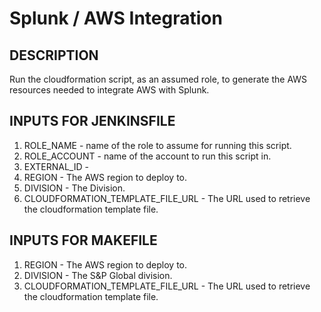 # Splunk / AWS Integration
## DESCRIPTION
Run the cloudformation script, as an assumed role, 
to generate the AWS resources needed to integrate AWS with Splunk.
## INPUTS FOR JENKINSFILE
1. ROLE\_NAME - name of the role to assume for running this script.
2. ROLE\_ACCOUNT - name of the account to run this script in.
3. EXTERNAL\_ID - 
4. REGION - The AWS region to deploy to.
5. DIVISION - The Division.
6. CLOUDFORMATION\_TEMPLATE\_FILE\_URL - The URL used to retrieve the cloudformation template file.
## INPUTS FOR MAKEFILE
1. REGION - The AWS region to deploy to.
2. DIVISION - The S&P Global division.
3. CLOUDFORMATION\_TEMPLATE\_FILE\_URL - The URL used to retrieve the cloudformation template file.

